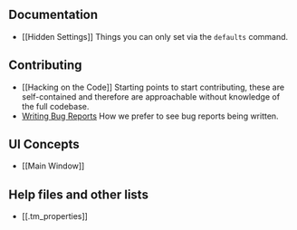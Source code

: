 ## Documentation
*   [[Hidden Settings]]
	Things you can only set via the `defaults` command.

## Contributing
*   [[Hacking on the Code]]
	Starting points to start contributing, these are self-contained and therefore are approachable without knowledge of the full codebase.
*   [Writing Bug Reports](/textmate/textmate/wiki/writing_bug_reports)
	How we prefer to see bug reports being written.

## UI Concepts
* [[Main Window]]

## Help files and other lists
* [[.tm_properties]]